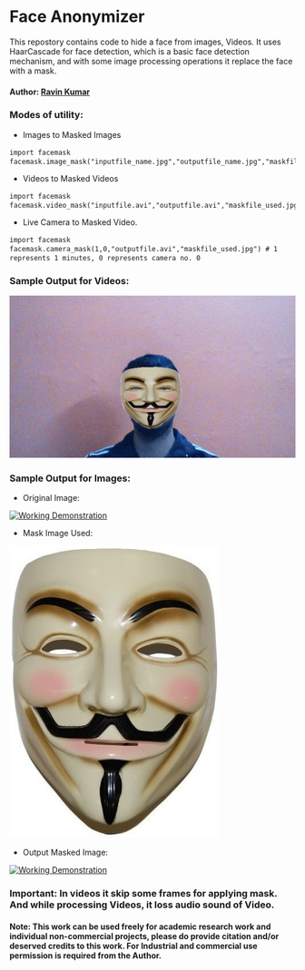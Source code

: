 # Face Anonymizer
This repostory contains code to hide a face from images, Videos. It uses HaarCascade for face detection, which is a basic face detection mechanism, and with some image processing operations it replace the face with a mask.

#### Author: [Ravin Kumar](https://mr-ravin.github.io)

### Modes of utility:
- Images to Masked Images
```
import facemask
facemask.image_mask("inputfile_name.jpg","outputfile_name.jpg","maskfile_used.jpg")
```
- Videos to Masked Videos
```
import facemask
facemask.video_mask("inputfile.avi","outputfile.avi","maskfile_used.jpg")
```
- Live Camera to Masked Video.
```
import facemask
facemask.camera_mask(1,0,"outputfile.avi","maskfile_used.jpg") # 1 represents 1 minutes, 0 represents camera no. 0
```
### Sample Output for Videos: 
[![Working Demonstration](https://github.com/mr-ravin/Face-Anonymizer/blob/master/camvid.gif)](https://youtu.be/S0JjZsSSq6w)



### Sample Output for Images:
- Original Image:

[![Working Demonstration](https://github.com/mr-ravin/Face-Anonymizer/blob/master/original.jpg)](https://github.com/mr-ravin/facemask/blob/master/original.jpg)

- Mask Image Used:

[![Working Demonstration](https://github.com/mr-ravin/Face-Anonymizer/blob/master/mask.jpg)](https://github.com/mr-ravin/facemask/blob/master/mask.jpg)

- Output Masked Image:

[![Working Demonstration](https://github.com/mr-ravin/Face-Anonymizer/blob/master/maskedoutput.jpg)](https://github.com/mr-ravin/facemask/blob/master/maskedoutput.jpg)

### Important: In videos it skip some frames for applying mask. And while processing Videos, it loss audio sound of Video.

#### Note: This work can be used freely for academic research work and individual non-commercial projects, please do provide citation and/or deserved credits to this work. For Industrial and commercial use permission is required from the Author.
